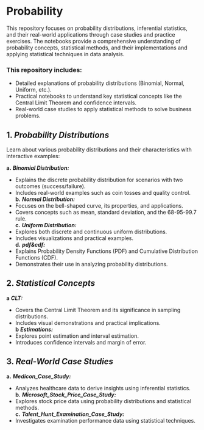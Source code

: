 # Probability

This repository focuses on probability distributions, inferential statistics, and their real-world applications through case studies and practice exercises. The notebooks provide a comprehensive understanding of probability concepts, statistical methods, and their implementations and applying statistical techniques in data analysis.

### This repository includes:

* Detailed explanations of probability distributions (Binomial, Normal, Uniform, etc.).
* Practical notebooks to understand key statistical concepts like the Central Limit Theorem and confidence intervals.
* Real-world case studies to apply statistical methods to solve business problems.

## **1.** __*Probability Distributions*__
Learn about various probability distributions and their characteristics with interactive examples:

**a.** __*Binomial Distribution:*__ 
* Explains the discrete probability distribution for scenarios with two outcomes (success/failure).
* Includes real-world examples such as coin tosses and quality control. <br>
**b.** __*Normal Distribution:*__
* Focuses on the bell-shaped curve, its properties, and applications.
* Covers concepts such as mean, standard deviation, and the 68-95-99.7 rule. <br>
**c.** __*Uniform Distribution:*__
* Explores both discrete and continuous uniform distributions.
* Includes visualizations and practical examples. <br>
**d.** __*pdf&cdf:*__
* Explains Probability Density Functions (PDF) and Cumulative Distribution Functions (CDF).
* Demonstrates their use in analyzing probability distributions. <br>

## **2.** __*Statistical Concepts*__ 
**a** __*CLT:*__
* Covers the Central Limit Theorem and its significance in sampling distributions.
* Includes visual demonstrations and practical implications. <br>
**b** __*Estimations:*__
* Explores point estimation and interval estimation.
* Introduces confidence intervals and margin of error.

##  **3.** *__Real-World Case Studies__*

**a.** *__Medicon_Case_Study:__*
* Analyzes healthcare data to derive insights using inferential statistics.<br>
**b.** *__Microsoft_Stock_Price_Case_Study:__*
* Explores stock price data using probability distributions and statistical methods.<br>
**c.** *__Talent_Hunt_Examination_Case_Study:__*
* Investigates examination performance data using statistical techniques.

